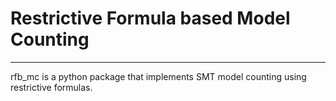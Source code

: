 # Restrictive Formula based Model Counting

<hr />

rfb_mc is a python package that implements SMT model counting using restrictive formulas.